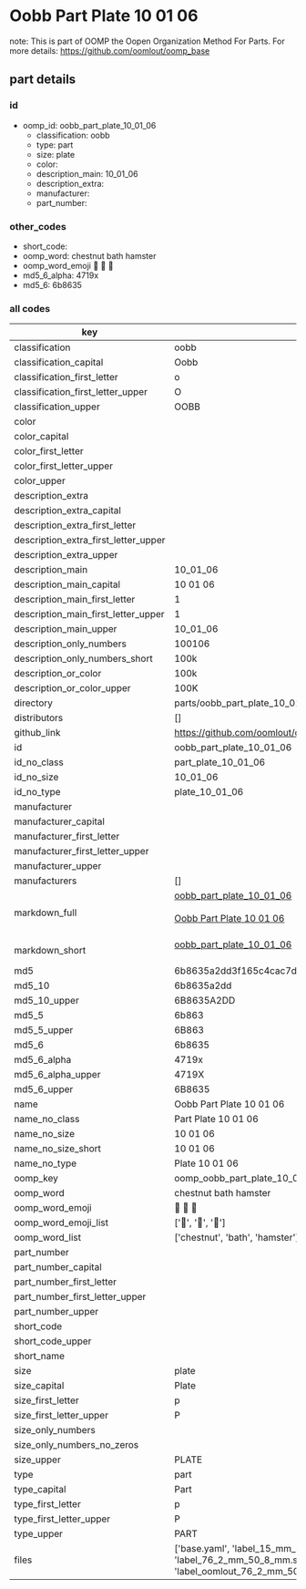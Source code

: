 # Oobb Part Plate 10 01 06  

note: This is part of OOMP the Oopen Organization Method For Parts. For more details: https://github.com/oomlout/oomp_base

##  part details





### id
* oomp_id: oobb_part_plate_10_01_06
  * classification: oobb
  * type: part
  * size: plate
  * color: 
  * description_main: 10_01_06
  * description_extra: 
  * manufacturer: 
  * part_number: 

### other_codes
* short_code: 
* oomp_word: chestnut bath hamster
* oomp_word_emoji :chestnut: :bath: :hamster:
* md5_6_alpha: 4719x
* md5_6: 6b8635

### all codes 
| key | value |  
| --- | --- |  
| classification | oobb |  
| classification_capital | Oobb |  
| classification_first_letter | o |  
| classification_first_letter_upper | O |  
| classification_upper | OOBB |  
| color |  |  
| color_capital |  |  
| color_first_letter |  |  
| color_first_letter_upper |  |  
| color_upper |  |  
| description_extra |  |  
| description_extra_capital |  |  
| description_extra_first_letter |  |  
| description_extra_first_letter_upper |  |  
| description_extra_upper |  |  
| description_main | 10_01_06 |  
| description_main_capital | 10 01 06 |  
| description_main_first_letter | 1 |  
| description_main_first_letter_upper | 1 |  
| description_main_upper | 10_01_06 |  
| description_only_numbers | 100106 |  
| description_only_numbers_short | 100k |  
| description_or_color | 100k |  
| description_or_color_upper | 100K |  
| directory | parts/oobb_part_plate_10_01_06 |  
| distributors | [] |  
| github_link | https://github.com/oomlout/oomlout_oomp_part_src/tree/main/parts/oobb_part_plate_10_01_06/working |  
| id | oobb_part_plate_10_01_06 |  
| id_no_class | part_plate_10_01_06 |  
| id_no_size | 10_01_06 |  
| id_no_type | plate_10_01_06 |  
| manufacturer |  |  
| manufacturer_capital |  |  
| manufacturer_first_letter |  |  
| manufacturer_first_letter_upper |  |  
| manufacturer_upper |  |  
| manufacturers | [] |  
| markdown_full | [oobb_part_plate_10_01_06](https://github.com/oomlout/oomlout_oomp_part_src/tree/main/parts/oobb_part_plate_10_01_06/working)<br>[](https://github.com/oomlout/oomlout_oomp_part_src/tree/main/parts/oobb_part_plate_10_01_06/working)<br>[Oobb Part Plate 10 01 06](https://github.com/oomlout/oomlout_oomp_part_src/tree/main/parts/oobb_part_plate_10_01_06/working)<br><br> |  
| markdown_short | [oobb_part_plate_10_01_06](https://github.com/oomlout/oomlout_oomp_part_src/tree/main/parts/oobb_part_plate_10_01_06/working)<br><br> |  
| md5 | 6b8635a2dd3f165c4cac7d7e2d06f77f |  
| md5_10 | 6b8635a2dd |  
| md5_10_upper | 6B8635A2DD |  
| md5_5 | 6b863 |  
| md5_5_upper | 6B863 |  
| md5_6 | 6b8635 |  
| md5_6_alpha | 4719x |  
| md5_6_alpha_upper | 4719X |  
| md5_6_upper | 6B8635 |  
| name | Oobb Part Plate 10 01 06 |  
| name_no_class | Part Plate 10 01 06 |  
| name_no_size | 10 01 06 |  
| name_no_size_short | 10 01 06 |  
| name_no_type | Plate 10 01 06 |  
| oomp_key | oomp_oobb_part_plate_10_01_06 |  
| oomp_word | chestnut bath hamster |  
| oomp_word_emoji | :chestnut: :bath: :hamster: |  
| oomp_word_emoji_list | [':chestnut:', ':bath:', ':hamster:'] |  
| oomp_word_list | ['chestnut', 'bath', 'hamster'] |  
| part_number |  |  
| part_number_capital |  |  
| part_number_first_letter |  |  
| part_number_first_letter_upper |  |  
| part_number_upper |  |  
| short_code |  |  
| short_code_upper |  |  
| short_name |  |  
| size | plate |  
| size_capital | Plate |  
| size_first_letter | p |  
| size_first_letter_upper | P |  
| size_only_numbers |  |  
| size_only_numbers_no_zeros |  |  
| size_upper | PLATE |  
| type | part |  
| type_capital | Part |  
| type_first_letter | p |  
| type_first_letter_upper | P |  
| type_upper | PART |  
| files | ['base.yaml', 'label_15_mm_30_mm.pdf', 'label_15_mm_30_mm.svg', 'label_76_2_mm_50_8_mm.pdf', 'label_76_2_mm_50_8_mm.svg', 'label_oomlout_76_2_mm_50_8_mm.pdf', 'label_oomlout_76_2_mm_50_8_mm.svg', 'readme.md', 'working.json', 'working.yaml'] |  
